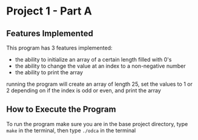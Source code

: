 # Project 1 - Part A

## Features Implemented
This program has 3 features implemented:
- the ability to initialize an array of a certain length filled with 0's
- the ability to change the value at an index to a non-negative number
- the ability to print the array

running the program will create an array of length 25, set the values to 1 or 2 depending on if the index is odd or even, and print the array

## How to Execute the Program
To run the program make sure you are in the base project directory, 
type `make` in the terminal,
then type `./odca` in the terminal

